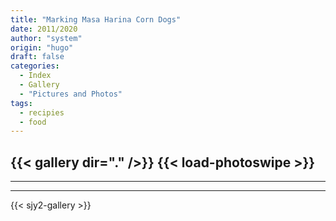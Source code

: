```yaml
---
title: "Marking Masa Harina Corn Dogs"
date: 2011/2020
author: "system"
origin: "hugo"
draft: false
categories:
  - Index
  - Gallery
  - "Pictures and Photos"
tags:
  - recipies
  - food
---
```


{{< gallery dir="." />}} 
{{< load-photoswipe >}}
-----
-----
-----
{{< sjy2-gallery >}} 
